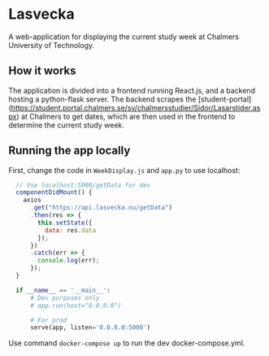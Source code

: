 # Lasvecka
A web-application  for displaying the current study week at Chalmers University of Technology. 

## How it works
The application is divided into a frontend running React.js, and a backend hosting a python-flask server. The backend scrapes the [student-portal] (https://student.portal.chalmers.se/sv/chalmersstudier/Sidor/Lasarstider.aspx) at Chalmers to get dates, which are then used in the frontend to determine the current study week.

## Running the app locally
First, change the code in `WeekDisplay.js` and `app.py` to use localhost:
```javascript
  // Use localhost:5000/getData for dev
  componentDidMount() {
    axios
      .get("https://api.lasvecka.nu/getData")
      .then(res => {
        this.setState({
          data: res.data
        });
      })
      .catch(err => {
        console.log(err);
      });
  }
```
```python
  if __name__ == '__main__':
      # Dev purposes only
      # app.run(host="0.0.0.0")

      # For prod
      serve(app, listen='0.0.0.0:5000')
```
Use command `docker-compose up` to run the dev docker-compose.yml.

